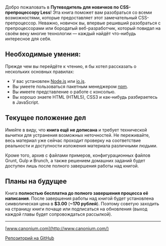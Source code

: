 Добро пожаловать в **Путеводитель для новичков по CSS-препроцессору Less**!
Эта книга поможет вам разобраться со всеми возможностями, которые
предоставляет этот замечательный CSS-препроцессор. Неважно, новичок вы,
впервые решивший разобраться с препроцессорами или бородатый веб-разработчик,
который повидал на своём веку многие технологии — каждый найдёт что-нибудь
интересное для себя.




## Необходимые умения:

Прежде чем вы перейдёте к чтению, я бы хотел рассказать о нескольких основных
правилах:

 * У вас установлен [Node.js](https://nodejs.org/) или [io.js](https://iojs.org/en/index.html).
 * Вы умеете пользоваться пакетным менеджером [npm](https://www.npmjs.com/).
 * Вы имеете представление о работе с консолью.
 * Вы хорошо знаете HTML (HTML5), CSS3 и как-нибудь разбираетесь в JavaScript.




## Текущее положение дел

Имейте в виду, что **книга ещё не дописана** и требует технической вычитки для
устранения возможных неточностей. Не переживайте, весь материал уже сейчас
проходит проверку на соответствие реальности и доступности изложения материала
различными людьми.

Кроме того, архив с файлами примеров, конфигурационных файлов Grunt, Gulp и
Brunch, а также решением домашних заданий будет доступен лишь после полного
завершения работы над книгой.




## Планы на будущее

Книга **полностью бесплатна до полного завершения процесса её написания**.
После завершения работы над книгой будет установлена символическая цена в
**$3.00** (**~170 рублей**). Поэтому советую заходить на страницу книги почаще
или подписаться на обновления (выход каждой главы будет сопровождаться
рассылкой).


---

[www.canonium.com](http://www.canonium.com/)

[Репозиторий на GitHub](https://github.com/mrmlnc/gitbook-less-guidebook-for-beginners)
